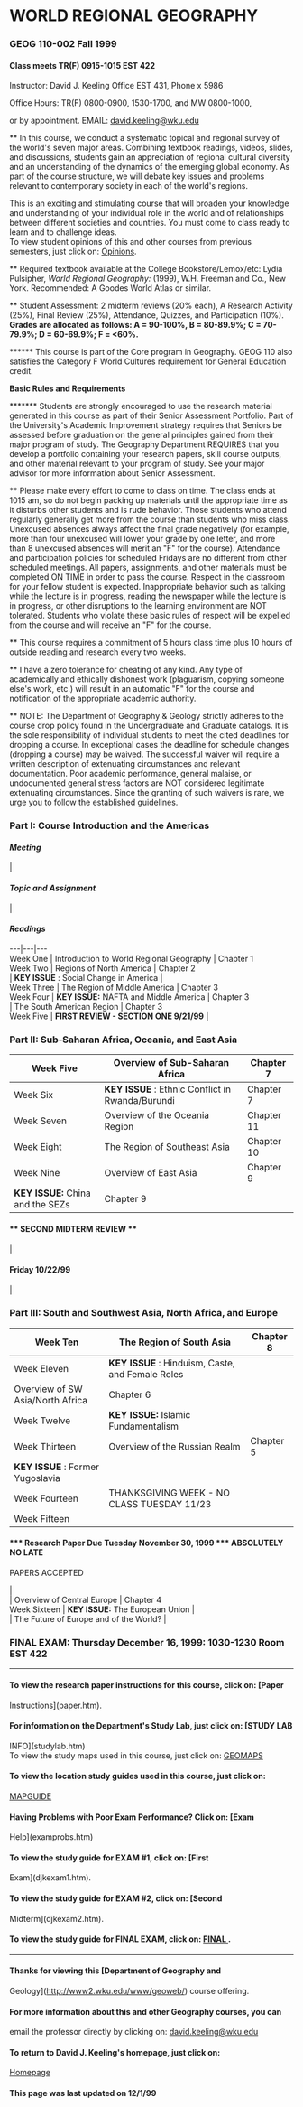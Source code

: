 # **WORLD REGIONAL GEOGRAPHY**

### GEOG 110-002 Fall 1999

#### Class meets TR(F) 0915-1015 EST 422

Instructor: David J. Keeling Office EST 431, Phone x 5986

Office Hours: TR(F) 0800-0900, 1530-1700, and MW 0800-1000,

or by appointment. EMAIL: [
david.keeling@wku.edu](mailto:david.keeling@wku.edu)  

** In this course, we conduct a systematic topical and regional survey of the
world's seven major areas. Combining textbook readings, videos, slides, and
discussions, students gain an appreciation of regional cultural diversity and
an understanding of the dynamics of the emerging global economy. As part of
the course structure, we will debate key issues and problems relevant to
contemporary society in each of the world's regions.

This is an exciting and stimulating course that will broaden your knowledge
and understanding of your individual role in the world and of relationships
between different societies and countries. You must come to class ready to
learn and to challenge ideas.  
To view student opinions of this and other courses from previous semesters,
just click on: [Opinions](http://www2.wku.edu/~keeling/opinion/opinion.htm).

** Required textbook available at the College Bookstore/Lemox/etc: Lydia
Pulsipher, _World Regional Geography:_ (1999), W.H. Freeman and Co., New York.
Recommended: A Goodes World Atlas or similar.

** Student Assessment: 2 midterm reviews (20% each), A Research Activity
(25%), Final Review (25%), Attendance, Quizzes, and Participation (10%).
**Grades are allocated as follows: A = 90-100%, B = 80-89.9%; C = 70-79.9%; D
= 60-69.9%; F = <60%.**

****** This course is part of the Core program in Geography. GEOG 110 also
satisfies the Category F World Cultures requirement for General Education
credit.

**Basic Rules and Requirements**

******* Students are strongly encouraged to use the research material
generated in this course as part of their Senior Assessment Portfolio. Part of
the University's Academic Improvement strategy requires that Seniors be
assessed before graduation on the general principles gained from their major
program of study. The Geography Department REQUIRES that you develop a
portfolio containing your research papers, skill course outputs, and other
material relevant to your program of study. See your major advisor for more
information about Senior Assessment.

** Please make every effort to come to class on time. The class ends at 1015
am, so do not begin packing up materials until the appropriate time as it
disturbs other students and is rude behavior. Those students who attend
regularly generally get more from the course than students who miss class.
Unexcused absences always affect the final grade negatively (for example, more
than four unexcused will lower your grade by one letter, and more than 8
unexcused absences will merit an "F" for the course). Attendance and
participation policies for scheduled Fridays are no different from other
scheduled meetings. All papers, assignments, and other materials must be
completed ON TIME in order to pass the course. Respect in the classroom for
your fellow student is expected. Inappropriate behavior such as talking while
the lecture is in progress, reading the newspaper while the lecture is in
progress, or other disruptions to the learning environment are NOT tolerated.
Students who violate these basic rules of respect will be expelled from the
course and will receive an "F" for the course.

** This course requires a commitment of 5 hours class time plus 10 hours of
outside reading and research every two weeks.

** I have a zero tolerance for cheating of any kind. Any type of academically
and ethically dishonest work (plaguarism, copying someone else's work, etc.)
will result in an automatic "F" for the course and notification of the
appropriate academic authority.

** NOTE: The Department of Geography & Geology strictly adheres to the course
drop policy found in the Undergraduate and Graduate catalogs. It is the sole
responsibility of individual students to meet the cited deadlines for dropping
a course. In exceptional cases the deadline for schedule changes (dropping a
course) may be waived. The successful waiver will require a written
description of extenuating circumstances and relevant documentation. Poor
academic performance, general malaise, or undocumented general stress factors
are NOT considered legitimate extenuating circumstances. Since the granting of
such waivers is rare, we urge you to follow the established guidelines.  
  

### **Part I: Course Introduction and the Americas**

#### **_Meeting_**

|

#### **_Topic and Assignment_**

|

#### **_Readings_**  
  
---|---|---  
Week One | Introduction to World Regional Geography | Chapter 1  
Week Two | Regions of North America | Chapter 2  
| **KEY ISSUE** : Social Change in America |  
Week Three | The Region of Middle America | Chapter 3  
Week Four | **KEY ISSUE:** NAFTA and Middle America |  Chapter 3  
| The South American Region | Chapter 3  
Week Five | **FIRST REVIEW - SECTION ONE 9/21/99** |  
  
### **Part II: Sub-Saharan Africa, Oceania, and East Asia**

Week Five | Overview of Sub-Saharan Africa | Chapter 7  
---|---|---  
Week Six | **KEY ISSUE** : Ethnic Conflict in Rwanda/Burundi | Chapter 7  
Week Seven | Overview of the Oceania Region | Chapter 11  
Week Eight | The Region of Southeast Asia | Chapter 10  
Week Nine | Overview of East Asia | Chapter 9  
| **KEY ISSUE:** China and the SEZs | Chapter 9  
  
#### ** SECOND MIDTERM REVIEW **

|

#### Friday 10/22/99

|  
  
### **Part III: South and Southwest Asia, North Africa, and Europe**

Week Ten | The Region of South Asia | Chapter 8  
---|---|---  
Week Eleven | **KEY ISSUE** : Hinduism, Caste, and Female Roles |  
| Overview of SW Asia/North Africa | Chapter 6  
Week Twelve | **KEY ISSUE:** Islamic Fundamentalism |  
Week Thirteen | Overview of the Russian Realm | Chapter 5  
| **KEY ISSUE** : Former Yugoslavia  
Week Fourteen | THANKSGIVING WEEK - NO CLASS TUESDAY 11/23 |  
Week Fifteen |

#### *** Research Paper Due Tuesday November 30, 1999 ***  ABSOLUTELY NO LATE
PAPERS ACCEPTED

|  
| Overview of Central Europe | Chapter 4  
Week Sixteen | **KEY ISSUE:** The European Union |  
|  The Future of Europe and of the World? |  
  
### **FINAL EXAM: Thursday December 16, 1999: 1030-1230 Room EST 422**

* * *

#### To view the research paper instructions for this course, click on: [Paper
Instructions](paper.htm).

#### For information on the Department's Study Lab, just click on: [STUDY LAB
INFO](studylab.htm)  
To view the study maps used in this course, just click on:
[GEOMAPS](GEOMAPS.HTM)

#### To view the location study guides used in this course, just click on:
[MAPGUIDE](MAPGUIDE.HTM)

#### Having Problems with Poor Exam Performance? Click on: [Exam
Help](examprobs.htm)

#### To view the study guide for EXAM #1, click on: [First
Exam](djkexam1.htm).

#### To view the study guide for EXAM #2, click on: [Second
Midterm](djkexam2.htm).

#### To view the study guide for FINAL EXAM, click on: [FINAL ](djkfinal.htm).

* * *

#### Thanks for viewing this [Department of Geography and
Geology](http://www2.wku.edu/www/geoweb/) course offering.

#### For more information about this and other Geography courses, you can
email the professor directly by clicking on: [
david.keeling@wku.edu](mailto:david.keeling@wku.edu)

#### To return to David J. Keeling's homepage, just click on:
[Homepage](http://www2.wku.edu/~keeling/index.htm)

#### This page was last updated on 12/1/99

